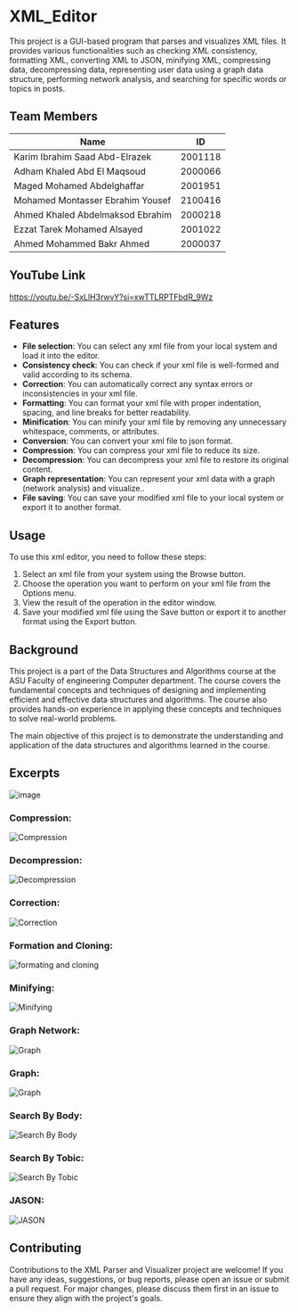 # XML_Editor

This project is a GUI-based program that parses and visualizes XML files. It provides various functionalities such as checking XML consistency, formatting XML, converting XML to JSON, minifying XML, compressing data, decompressing data, representing user data using a graph data structure, performing network analysis, and searching for specific words or topics in posts.

## Team Members
|              Name                  |    ID    |
|------------------------------------|----------|
| Karim Ibrahim Saad Abd-Elrazek     |  2001118 |
| Adham Khaled Abd El Maqsoud        |  2000066 |
| Maged Mohamed Abdelghaffar         |  2001951 |
| Mohamed Montasser Ebrahim Yousef   |  2100416 |
| Ahmed Khaled Abdelmaksod Ebrahim   |  2000218 |
| Ezzat Tarek Mohamed Alsayed        |  2001022 |
| Ahmed Mohammed Bakr Ahmed          |  2000037 |


## YouTube Link
https://youtu.be/-SxLlH3rwvY?si=xwTTLRPTFbdR_9Wz

## Features

- **File selection**: You can select any xml file from your local system and load it into the editor.
- **Consistency check**: You can check if your xml file is well-formed and valid according to its schema.
- **Correction**: You can automatically correct any syntax errors or inconsistencies in your xml file.
- **Formatting**: You can format your xml file with proper indentation, spacing, and line breaks for better readability.
- **Minification**: You can minify your xml file by removing any unnecessary whitespace, comments, or attributes.
- **Conversion**: You can convert your xml file to json format.
- **Compression**: You can compress your xml file to reduce its size.
- **Decompression**: You can decompress your xml file to restore its original content.
- **Graph representation**: You can represent your xml data with a graph (network analysis) and visualize..
- **File saving**: You can save your modified xml file to your local system or export it to another format.

## Usage

To use this xml editor, you need to follow these steps:

1. Select an xml file from your system using the Browse button.
2. Choose the operation you want to perform on your xml file from the Options menu.
3. View the result of the operation in the editor window.
4. Save your modified xml file using the Save button or export it to another format using the Export button.

## Background

This project is a part of the Data Structures and Algorithms course at the ASU Faculty of engineering Computer department. The course covers the fundamental concepts and techniques of designing and implementing efficient and effective data structures and algorithms. The course also provides hands-on experience in applying these concepts and techniques to solve real-world problems.

The main objective of this project is to demonstrate the understanding and application of the data structures and algorithms learned in the course.

## Excerpts

![image](https://github.com/AhmedBakrXI/XML_Editor/assets/115044095/b34871db-47d0-42e9-a844-e750b6f2edca)

### Compression:
![Compression](https://github.com/AhmedBakrXI/XML_Editor/blob/main/Snapshots/Compression.png)
### Decompression:
![Decompression](https://github.com/AhmedBakrXI/XML_Editor/blob/main/Snapshots/Decompression.png)
### Correction:
![Correction](https://github.com/AhmedBakrXI/XML_Editor/blob/main/Snapshots/CorrectionExample.png)
### Formation and Cloning:
![formating and cloning](https://github.com/AhmedBakrXI/XML_Editor/blob/main/Snapshots/FormattingAndColoring.png)
### Minifying:
![Minifying](https://github.com/AhmedBakrXI/XML_Editor/blob/main/Snapshots/Minifiying.png)
### Graph Network:
![Graph](https://github.com/AhmedBakrXI/XML_Editor/blob/main/Snapshots/VisualizeNetworkGraph.png)
### Graph:
![Graph](https://github.com/AhmedBakrXI/XML_Editor/blob/main/Snapshots/Graph.png)
### Search By Body:
![Search By Body](https://github.com/AhmedBakrXI/XML_Editor/blob/main/Snapshots/SearchByBody.png)
### Search By Tobic:
![Search By Tobic](https://github.com/AhmedBakrXI/XML_Editor/blob/main/Snapshots/SearchByTopic.png)
### JASON:
![JASON](https://github.com/AhmedBakrXI/XML_Editor/blob/main/Snapshots/XML2JSON.png)


## Contributing
Contributions to the XML Parser and Visualizer project are welcome! If you have any ideas, suggestions, or bug reports, please open an issue or submit a pull request. For major changes, please discuss them first in an issue to ensure they align with the project's goals.
